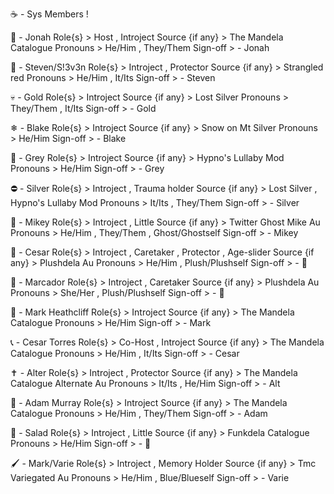 ☕ - Sys Members !

👻 - Jonah 
Role{s} > Host , Introject
Source {if any} > The Mandela Catalogue
Pronouns > He/Him , They/Them
Sign-off > - Jonah

🌹 - Steven/S!3v3n
Role{s} > Introject , Protector
Source {if any} > Strangled red
Pronouns > He/Him , It/Its
Sign-off > - Steven

💀 - Gold
Role{s} > Introject
Source {if any} > Lost Silver
Pronouns > They/Them , It/Its
Sign-off > - Gold

❄ - Blake
Role{s} > Introject
Source {if any} > Snow on Mt Silver
Pronouns > He/Him
Sign-off > - Blake

💛 - Grey
Role{s} > Introject
Source {if any} > Hypno's Lullaby Mod
Pronouns > He/Him
Sign-off > - Grey

⛔ - Silver 
Role{s} > Introject , Trauma holder
Source {if any} > Lost Silver , Hypno's Lullaby Mod
Pronouns > It/Its , They/Them
Sign-off > - Silver

💙 - Mikey
Role{s} > Introject ,  Little
Source {if any} > Twitter Ghost Mike Au
Pronouns > He/Him , They/Them , Ghost/Ghostself
Sign-off > - Mikey

🧸 - Cesar
Role{s} > Introject , Caretaker , Protector , Age-slider
Source {if any} > Plushdela Au
Pronouns > He/Him , Plush/Plushself
Sign-off > - 🧸

🐇 - Marcador
Role{s} > Introject , Caretaker
Source {if any} > Plushdela Au
Pronouns > She/Her , Plush/Plushself
Sign-off > - 🐇

📓 - Mark Heathcliff
Role{s} > Introject
Source {if any} > The Mandela Catalogue
Pronouns > He/Him
Sign-off > - Mark

📞 - Cesar Torres
Role{s} > Co-Host , Introject
Source {if any} > The Mandela Catalogue
Pronouns > He/Him , It/Its
Sign-off > - Cesar

✝️ - Alter
Role{s} > Introject , Protector
Source {if any} > The Mandela Catalogue Alternate Au
Pronouns > It/Its , He/Him
Sign-off > - Alt

🐍 - Adam Murray
Role{s} > Introject
Source {if any} > The Mandela Catalogue
Pronouns > He/Him , They/Them
Sign-off > - Adam

🎀 - Salad
Role{s} > Introject , Little
Source {if any} > Funkdela Catalogue 
Pronouns > He/Him
Sign-off > - 🎀

🖌 - Mark/Varie
Role{s} > Introject , Memory Holder
Source {if any} > Tmc Variegated Au
Pronouns > He/Him , Blue/Blueself
Sign-off > - Varie
